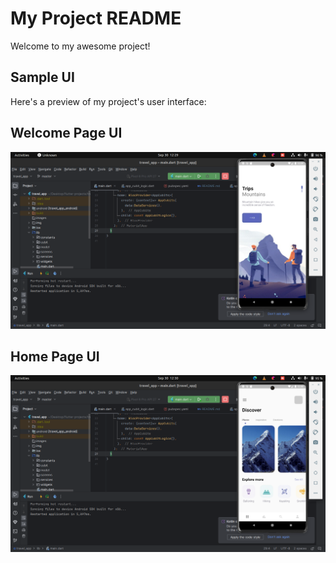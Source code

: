 # My Project README

Welcome to my awesome project!

## Sample UI

Here's a preview of my project's user interface:

##  Welcome Page UI

![Welcome Page](./images/welcome.png)


## Home Page UI

![Home Page](./images/home.png)
